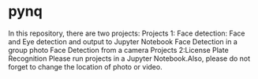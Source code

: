 # pynq
In this repository, there are two projects:
    Projects 1: Face detection:
        Face and Eye detection and output to Jupyter Notebook
        Face Detection in a group photo
        Face Detection from a camera
    Projects 2:License Plate Recognition
Please run projects in a Jupyter Notebook.Also, please do not forget to change the location of photo or video.
